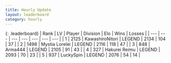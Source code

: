 ```yaml
---
title: Hourly Update
layout: leaderboard
category: hourly
---
```


{: .leaderboard}
| Rank | LV | Player | Division | Elo | Wins | Losses |
| --- | --- | --- | --- | --- | --- | --- |
| <span data-change="0">1</span> | 2125 | <span title="ID: 164871">KawashiroNitori</span> | LEGEND | <span data-change="0">2134</span> | <span data-change="0">104</span> | <span data-change="0">37</span> |
| <span data-change="1">2</span> | 1498 | <span title="ID: 315148">Mystia Lorelei</span> | LEGEND | <span data-change="17">2116</span> | <span data-change="3">118</span> | <span data-change="0">47</span> |
| <span data-change="-1">3</span> | 848 | <span title="ID: 1034">Arma444</span> | LEGEND | <span data-change="0">2105</span> | <span data-change="0">91</span> | <span data-change="0">43</span> |
| <span data-change="0">4</span> | 327 | <span title="ID: 106555">Hakurei Reimu</span> | LEGEND | <span data-change="0">2093</span> | <span data-change="0">70</span> | <span data-change="0">23</span> |
| <span data-change="0">5</span> | 937 | <span title="ID: 498412">LuckySpin</span> | LEGEND | <span data-change="0">2076</span> | <span data-change="0">54</span> | <span data-change="0">14</span> |